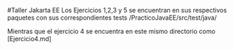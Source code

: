 #Taller Jakarta EE
Los Ejercicios 1,2,3 y 5
se encuentran en sus respectivos paquetes con sus correspondientes tests
/PracticoJavaEE/src/test/java/

Mientras que el ejercicio 4 se encuentra en este mismo directorio como [Ejercicio4.md]

